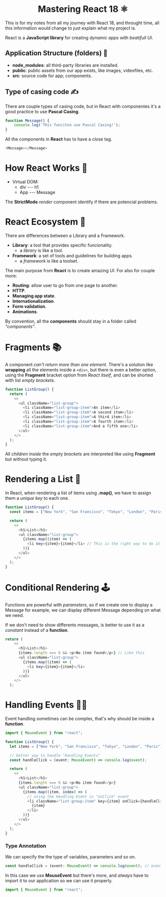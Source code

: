 <h1 align="center">Mastering React 18 ⚛</h1>

This is for my notes from all my journey with React 18, and throught time, all this information would change to just explain what my project is.

React is a **JavaScript library** for creating _dynamic apps_ with _beatifull UI_.

## Application Structure (folders) 📁

- **node_modules**: all third-party libraries are installed.
- **public**: public assets from our app exists, like images, videofiles, etc.
- **src**: source code for app; components.

## Type of casing code ✍

There are couple types of casing code, but in React with componentes it's a good practice to use **Pascal Casing**.

```JavaScript
function Message() {
    console.log('This funciton use Pascal Casing!');
}
```

All the components in **React** has to have a close tag.

```JavaScript
<Message></Message>
```

# How React Works 📂

- Virtual DOM:
  - div --- h1
  - App --- Message

The **StrictMode** _render_ component identify if there are potencial problems.

# React Ecosystem 🧪

There are differences between a Library and a Framework.

- **Library**: a tool that provides specific funcionality.
  - a _library_ is like a tool.
- **Framework**: a set of tools and guidelines for building apps.
  - a _framework_ is like a toolset.

The main purpose from **React** is to create amazing _UI_. For also for couple more:

- **Routing**: allow user to go from one page to another.
- **HTTP**.
- **Managing app state**.
- **Internationalization**.
- **Form validation**.
- **Animations**.

By convention, all the **components** should stay in a folder called _"components"_.

# Fragments 📚

A component _can't return more than one element_. There's a solution like **wrapping** all the elements inside a `<div>`, but there is even a better option, using the **Fragment** bracket option from _React itself_, and can be shorted with list _empty brackets_.

```Typescript
function ListGroup() {
  return (
    <>
      <ul className="list-group">
        <li className="list-group-item">An item</li>
        <li className="list-group-item">A second item</li>
        <li className="list-group-item">A third item</li>
        <li className="list-group-item">A fourth item</li>
        <li className="list-group-item">And a fifth one</li>
      </ul>
    </>
  );
}
```

All _children inside_ the _empty brackets_ are interpreted like using **Fragment** but without typing it.

# Rendering a List 📃

In React, when rendering a list of items using **.map()**, we have to assign them a _unique key_ to each one.

```Typescript
function ListGroup() {
  const items = ["New York", "San Francisco", "Tokyo", "London", "Paris"];

  return (
    <>
      <h1>List</h1>
      <ul className="list-group">
        {items.map((item) => (
          <li key={item}>{item}</li> // This is the right way to do it
        ))}
      </ul>
    </>
  );
}
```

# Conditional Rendering 🕹

Functions are powerful with _parameters_, so if we create one to display a Message for example, we can display different Message depending on what we need.

If we don't need to show differents messages, is better to use it as a _constant_ instead of a **function**.

```Typescript
return (
    <>
      <h1>List</h1>
      {items.length === 0 && <p>No item found</p>} // Like this
      <ul className="list-group">
        {items.map((item) => (
          <li key={item}>{item}</li>
        ))}
      </ul>
    </>
  );
```

# Handling Events ☝🏻

Event handling sometimes can be complex, that's why should be inside a **function**.

```Typescript
import { MouseEvent } from "react";

function ListGroup() {
  let items = ["New York", "San Francisco", "Tokyo", "London", "Paris"];

  // better way to handle "Handling Events"
  const handleClick = (event: MouseEvent) => console.log(event);

  return (
    <>
      <h1>List</h1>
      {items.length === 0 && <p>No item found</p>}
      <ul className="list-group">
        {items.map((item, index) => (
          // using the Handling Event in "onClick" event
          <li className="list-group-item" key={item} onClick={handleClick}>
            {item}
          </li>
        ))}
      </ul>
    </>
  );
}
```

### Type Annotation

We can specify the the type of variables, parameters and so on.

```Typescript
const handleClick = (event: MouseEvent) => console.log(event); // event: MouseEvent
```

In this case we use **MouseEvent** but there's more, and _always_ have to import it to our application so we can use it properly.

```Typescript
import { MouseEvent } from "react";
```
